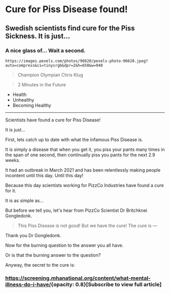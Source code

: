 # Cure for Piss Disease found!

## Swedish scientists find cure for the Piss Sickness. It is just...

### A nice glass of... Wait a second.

`https://images.pexels.com/photos/96620/pexels-photo-96620.jpeg?auto=compress&cs=tinysrgb&dpr=2&h=650&w=940`

> Champion Olympian Chris Klug

> 2 Minutes in the Future

- Health
- Unhealthy
- Becoming Healthy

---

Scientists have found a cure for Piss Disease!

It is just...


First, lets catch up to date with what the infamous Piss Disease is.

It is simply a disease that when you get it, you piss your pants many times in the span of one second, then continually piss you pants for the next 2.9 weeks.


It had an outbreak in March 2021 and has been relentlessly making people incontent until this day. Until this day!

Because this day scientists working for PizzCo Industries have found a cure for it.

It is as simple as...


But before we tell you, let's hear from PizzCo Scientist Dr Britchknei Gongledonk.

> This Piss Disease is not good! But we have the cure! The cure is &#8212;

Thank you Dr Gongledonk.


Now for the burning question to the answer you all have.

Or is that the burning answer to the question?


Anyway, the secret to the cure is:


### <https://screening.mhanational.org/content/what-mental-illness-do-i-have/>{opacity: 0.8}[Subscribe to view full article]
